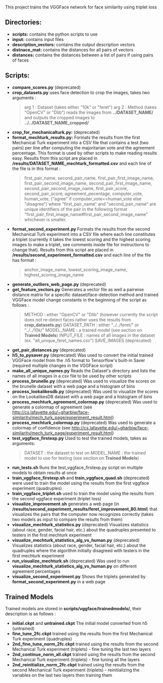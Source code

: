 This project trains the VGGFace network for face similarity using triplet loss 

## Directories: 

* **scripts:** contains the python scripts to use
* **input:** contains input files
* **description_vectors:** contains the output description vectors 
* **distnace_mat:** contains the distances for all pairs of vectors 
* **distances:**  contains the distances between a list of pairs if using pairs of faces

## Scripts: 

* **compare_scores.py** (deprecated) 
* **crop_datasets.py** uses face detection to crop the images, takes two arguments :
  > arg 1 : Dataset (takes either "10k" or "feret")
  > arg 2 : Method (takes "OpenCV" or "Dlib")
  reads the images from **../DATASET_NAME/** and outputs the cropped images to **../../DATASET_NAME_cropped/**
* **crop_for_mechanicalturk.py:** (deprecated) 
* **format_mechturk_results.py:** Formats the results from the first Mechanical Turk experiment into a CSV file that
  contains a test (two pairs) per line after computing the majoritarian vote and the agreement percentage.
  This format is used by other scripts to make reading results easy. Results from this script are placed in
  **/results/DATASET_NAME_mechturk_formatted.csv** and each line of the file is in this format :
  > first_pair_name, second_pair_name, first_pair_first_image_name, first_pair_second_image_name, second_pair_first_image_name, second_pair_second_image_name, first_pair_score, second_pair_score, agreement_pecentage, computer_vote, human_vote, ("agree" if computer_vote==human_vote else "disagree")
  where "first_pair_name" and "second_pair_name" are unique identifiers of the pair in the following format "first_pair_first_image_name#first_pair_second_image_name" whichever is smaller.
* **format_second_experiment.py** Formats the results from the second Mechanical Turk experiment into a CSV file where
  each line constitutes a triplet (currently it takes the lowest scoring and the highest scoring images to make a triplet, see comments
  inside file for instructions to change that). Results from this script are placed in **/results/second_experiment_formatted.csv** and each line of the file
  has format :
  > anchor_image_name, lowest_scoring_image_name, highest_scoring_image_name
* **generate_outliers_web_page.py** (deprecated)
* **get_feature_vectors.py** Generates a vector file as well a pairwise distance matrix for a specific dataset/face-detection method and trained VGGFace model
  change constants in the beginning of the script as follows :
  > METHOD : either "OpenCV" or "Dlib" (however currently the script does not re-detect faces rather uses the results from **crop_datasets.py**)
  > DATASET_PATH : either "../../feret/" or "../../10k/"
  > MODEL_NAME : a trained model (see section on **Trained Models**)
  > INPUT_FILE : names of all images in the dataset (ex. "all_unique_feret_names.csv")
  > SAVE_IMAGES (deprecated)
* **get_pair_distances.py** (deprecated)
* **h5_to_pysaver.py** (deprecated) Was used to convert the initial trained VGGFace model from the .h5 format to Tensorflow's built-in Saver (required multiple changes in the VGGFace script)
* **make_all_unique_names.py** Reads the Dataset's directory and lists the names of all images in a csv file to be used by other scripts
* **process_brunelle.py** (deprecated) Was used to visualize the scores on the brunelle dataset with a web page and a histogram of bins
* **process_lookalikesdb.py** (deprecated) Was used to visualize the scores on the LookalikesDB dataset with a web page and a histogram of bins
* **process_mechturk_agreement_colormap.py** (deprecated) Was used to generate a colormap of agreement (see http://cs.lafayette.edu/~gharbiw/face-similarity/mech_turk_page/experiment_result.html)
* **process_mechturk_colormap.py** (deprecated) Was used to generate a colormap of confidence (see http://cs.lafayette.edu/~gharbiw/face-similarity/mech_turk_page/experiment_result.html)
* **test_vggface_firstexp.py** Used to test the trained models, takes as arguments:
  > DATASET : the dataset to test on
  > MODEL_NAME : the trained model to use for testing (see section on **Trained Models**)
* **run_tests.sh** Runs the test_vggface_firstexp.py script on multiple models to obtain results at once
* **train_vggface_firstexp.sh** and **train_vggface_quad.sh** (deprecated) were used to train the model using the results from the first vggface experiment (quadruples)
* **train_vggface_triplet.sh** used to train the model using the results from the second vggface experiment (triplet loss)
* **visualize_improvement.sh** generates a web page (in **/results/second_experiment_results/feret_improvement_80.html**) that visualizes the pairs that the computer now recognizes correctly
  (takes two models as input to compare the results from them)
* **visualize_mechturk_statistics.py** (deprecated) Visualizes statistics (about race, gender, facial hair, etc.) about the quadruples presented to testers in the first mechturk experiment
* **visualize_mechturk_statistics_alg_vs_human.py** (deprecated) Visualizes statistics (about race, gender, facial hair, etc.) about the quadruples where the algorithm initially disagreed with testers in the first mechturk experiment
* **run_visualize_mechturk.sh** (deprecated) Was used to run **visualize_mechturk_statistics_alg_vs_human.py** on different agreement percentages
* **visualize_second_experiment.py** Shows the triplets generated by **format_second_experiment.py** in a web page

## Trained Models

Trained models are stored in **scripts/vggface/trainedmodels/**, their description is as follows :

* **initial.ckpt** and **untrained.ckpt** The initial model converted from h5 (untrained)
* **fine_tune_2fc.ckpt** trained using the results from the first Mechanical Turk experiment (quadruples)
* **2nd_fine_tune_norm_2fc.ckpt** trained using the results from the second Mechanical Turk experiment (triplets) - fine tuning the last two layers
* **2nd_continue_norm_all.ckpt** trained using the results from the second Mechanical Turk experiment (triplets) - fine tuning all the layers
* **2nd_reinitialize_norm_2fc.ckpt** trained using the results from the second Mechanical Turk experiment (triplets) - reinitializing the variables on the last two layers then training them
